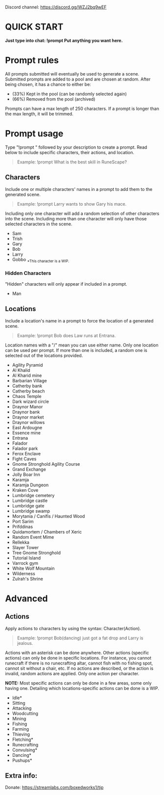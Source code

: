 Discord channel: https://discord.gg/WZJ2bq9wEF

# QUICK START
**Just type into chat: !prompt Put anything you want here.**

# Prompt rules
All prompts submitted will eventually be used to generate a scene. Submitted prompts are added to a pool and are chosen at random. After being chosen, it has a chance to either be: 
- (33%) Kept in the pool (can be randomly selected again)
- (66%) Removed from the pool (archived)

Prompts can have a max length of 250 characters. If a prompt is longer than the max length, it will be trimmed.
# Prompt usage
Type "!prompt " followed by your description to create a prompt. Read below to include specific characters, their actions, and location.

> Example: !prompt What is the best skill in RuneScape?
## Characters
Include one or multiple characters' names in a prompt to add them to the generated scene.

> Example: !prompt Larry wants to show Gary his mace.

Including only one character will add a random selection of other characters into the scene. Including more than one character will only have those selected characters in the scene.
- Sam
- Trish
- Gary
- Bob
- Larry
- Gobbo <sub>*This character is a WIP.</sub>
### Hidden Characters
"Hidden" characters will only appear if included in a prompt.
- Man

## Locations
Include a location's name in a prompt to force the location of a generated scene.

> Example: !prompt Bob does Law runs at Entrana.

Location names with a "/" mean you can use either name. Only one location can be used per prompt. If more than one is included, a random one is selected out of the locations provided.
- Agility Pyramid
- Al Khalid
- Al Kharid mine
- Barbarian Village
- Catherby bank
- Catherby beach
- Chaos Temple
- Dark wizard circle
- Draynor Manor
- Draynor bank
- Draynor market
- Draynor willows
- East Ardougne
- Essence mine
- Entrana
- Falador
- Falador park
- Ferox Enclave
- Fight Caves
- Gnome Stronghold Agility Course
- Grand Exchange
- Jolly Boar Inn
- Karamja
- Karamja Dungeon
- Kraken Cove
- Lumbridge cemetery
- Lumbridge castle
- Lumbridge gate
- Lumbridge swamp
- Morytania / Canifis / Haunted Wood
- Port Sarim
- Prifddinas
- Quidamortem / Chambers of Xeric
- Random Event Mime
- Rellekka
- Slayer Tower
- Tree Gnome Stronghold
- Tutorial Island
- Varrock gym
- White Wolf Mountain
- Wilderness
- Zulrah's Shrine

# Advanced

## Actions
Apply actions to characters by using the syntax: Character(Action). 

> Example: !prompt Bob(dancing) just got a fat drop and Larry is jealous.

Actions with an asterisk can be done anywhere. Other actions (specific actions) can only be done in specific locations. For instance, you cannot runecraft if there is no runecrafting altar, cannot fish with no fishing spot, cannot sit without a chair, etc. If no actions are described, or the action is invalid, random actions are applied. Only one action per character.

**NOTE:** Most specific actions can only be done in a few areas, some only having one. Detailing which locations-specific actions can be done is a WIP.
- Idle*
- Sitting
- Attacking
- Woodcutting
- Mining
- Fishing
- Farming
- Thieving
- Fletching*
- Runecrafting
- Convulsing*
- Dancing*
- Pushups*

## Extra info:
Donate: https://streamlabs.com/boxedworks1/tip
